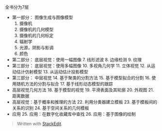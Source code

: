 全书分为7层
- 第一部分： 图像生成与图像模型
	1. 摄像机
	2. 摄像机的几何模型
	3. 摄像机的几何标定
	4. 辐射学
	5. 光源，阴影与影调
	6. 颜色
- 第二部分： 底层视觉：使用一幅图像
	7. 线形滤波
	8. 边缘检测
	9. 纹理 
- 第三部分： 底层视觉：使用多幅图像
	10. 多视角几何学
	11. 立体视觉
	12. 从运动估计仿射模型
	13. 从运动估计投影模型 
- 第三部分： 中层视觉
	14. 基于聚类的分割方法
	15. 基于模型拟合的分割
	16. 使用随机方法的分割与拟合
	17. 基于线形动态模型的跟踪 
- 高层视觉几何方法
	18. 基于模型的视觉
	19. 平滑表面及其轮廓
	20. 外观图
	21. 距离数据
- 高层视觉：基于概率和推理的方法
	22. 利用分类器建立模板
	23. 基于模板间的关系的识别
	24. 基于空间关系的几何模板
- 应用
	25. 应用：在数字化收藏库中查找
	26. 应用：基于图像的绘制


> Written with [StackEdit](https://stackedit.io/).
<!--stackedit_data:
eyJoaXN0b3J5IjpbMTIzNTQwNDM1Ml19
-->
